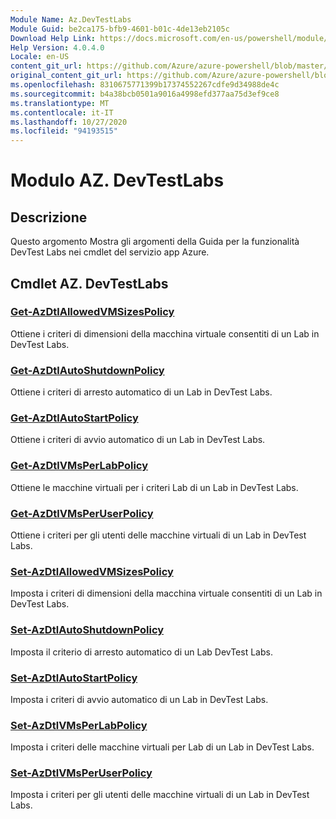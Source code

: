 ```yaml
---
Module Name: Az.DevTestLabs
Module Guid: be2ca175-bfb9-4601-b01c-4de13eb2105c
Download Help Link: https://docs.microsoft.com/en-us/powershell/module/az.devtestlabs
Help Version: 4.0.4.0
Locale: en-US
content_git_url: https://github.com/Azure/azure-powershell/blob/master/src/DevTestLabs/DevTestLabs/help/Az.DevTestLabs.md
original_content_git_url: https://github.com/Azure/azure-powershell/blob/master/src/DevTestLabs/DevTestLabs/help/Az.DevTestLabs.md
ms.openlocfilehash: 8310675771399b17374552267cdfe9d34988de4c
ms.sourcegitcommit: b4a38bcb0501a9016a4998efd377aa75d3ef9ce8
ms.translationtype: MT
ms.contentlocale: it-IT
ms.lasthandoff: 10/27/2020
ms.locfileid: "94193515"
---
```

# Modulo AZ. DevTestLabs
## Descrizione
Questo argomento Mostra gli argomenti della Guida per la funzionalità DevTest Labs nei cmdlet del servizio app Azure.

## Cmdlet AZ. DevTestLabs
### [Get-AzDtlAllowedVMSizesPolicy](Get-AzDtlAllowedVMSizesPolicy.md)
Ottiene i criteri di dimensioni della macchina virtuale consentiti di un Lab in DevTest Labs.

### [Get-AzDtlAutoShutdownPolicy](Get-AzDtlAutoShutdownPolicy.md)
Ottiene i criteri di arresto automatico di un Lab in DevTest Labs.

### [Get-AzDtlAutoStartPolicy](Get-AzDtlAutoStartPolicy.md)
Ottiene i criteri di avvio automatico di un Lab in DevTest Labs.

### [Get-AzDtlVMsPerLabPolicy](Get-AzDtlVMsPerLabPolicy.md)
Ottiene le macchine virtuali per i criteri Lab di un Lab in DevTest Labs.

### [Get-AzDtlVMsPerUserPolicy](Get-AzDtlVMsPerUserPolicy.md)
Ottiene i criteri per gli utenti delle macchine virtuali di un Lab in DevTest Labs.

### [Set-AzDtlAllowedVMSizesPolicy](Set-AzDtlAllowedVMSizesPolicy.md)
Imposta i criteri di dimensioni della macchina virtuale consentiti di un Lab in DevTest Labs.

### [Set-AzDtlAutoShutdownPolicy](Set-AzDtlAutoShutdownPolicy.md)
Imposta il criterio di arresto automatico di un Lab DevTest Labs.

### [Set-AzDtlAutoStartPolicy](Set-AzDtlAutoStartPolicy.md)
Imposta i criteri di avvio automatico di un Lab in DevTest Labs.

### [Set-AzDtlVMsPerLabPolicy](Set-AzDtlVMsPerLabPolicy.md)
Imposta i criteri delle macchine virtuali per Lab di un Lab in DevTest Labs.

### [Set-AzDtlVMsPerUserPolicy](Set-AzDtlVMsPerUserPolicy.md)
Imposta i criteri per gli utenti delle macchine virtuali di un Lab in DevTest Labs.

